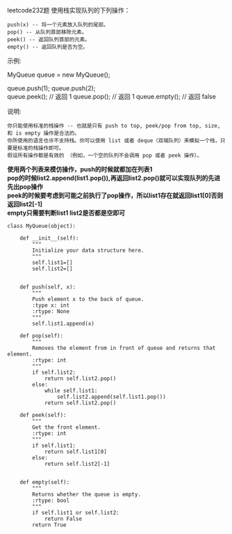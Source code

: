 leetcode232题
使用栈实现队列的下列操作：

    push(x) -- 将一个元素放入队列的尾部。
    pop() -- 从队列首部移除元素。
    peek() -- 返回队列首部的元素。
    empty() -- 返回队列是否为空。

示例:

MyQueue queue = new MyQueue();

queue.push(1);
queue.push(2);  
queue.peek();  // 返回 1
queue.pop();   // 返回 1
queue.empty(); // 返回 false

说明:

    你只能使用标准的栈操作 -- 也就是只有 push to top, peek/pop from top, size, 和 is empty 操作是合法的。
    你所使用的语言也许不支持栈。你可以使用 list 或者 deque（双端队列）来模拟一个栈，只要是标准的栈操作即可。
    假设所有操作都是有效的 （例如，一个空的队列不会调用 pop 或者 peek 操作）。

**使用两个列表来模仿操作，push的时候就都加在列表1**  
**pop的时候list2.append(list1.pop()),再返回list2.pop()就可以实现队列的先进先出pop操作**  
**peek的时候要考虑到可能之前执行了pop操作，所以list1存在就返回list1[0]否则返回list2[-1]**  
**empty只需要判断list1 list2是否都是空即可**  
```
class MyQueue(object):

    def __init__(self):
        """
        Initialize your data structure here.
        """
        self.list1=[]
        self.list2=[]
        

    def push(self, x):
        """
        Push element x to the back of queue.
        :type x: int
        :rtype: None
        """
        self.list1.append(x)        

    def pop(self):
        """
        Removes the element from in front of queue and returns that element.
        :rtype: int
        """
        if self.list2:
            return self.list2.pop()
        else:
            while self.list1:
                self.list2.append(self.list1.pop())
            return self.list2.pop()

    def peek(self):
        """
        Get the front element.
        :rtype: int
        """
        if self.list1:
            return self.list1[0]
        else:
            return self.list2[-1]
        

    def empty(self):
        """
        Returns whether the queue is empty.
        :rtype: bool
        """
        if self.list1 or self.list2:
            return False
        return True
```
